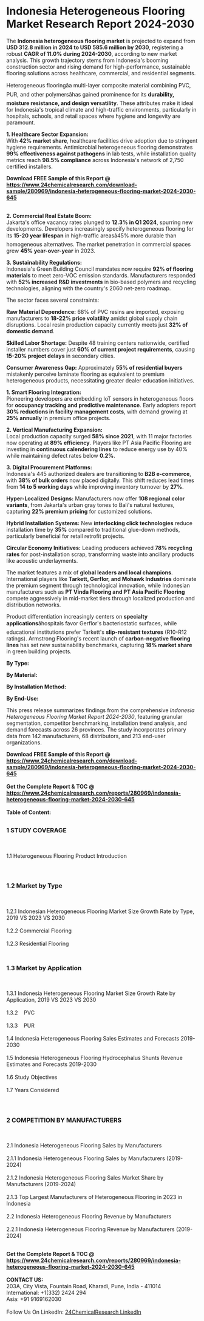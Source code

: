 <h1>Indonesia Heterogeneous Flooring   Market Research Report 2024-2030</h1><p>The <strong>Indonesia heterogeneous flooring market</strong> is projected to expand from <strong>USD 312.8 million in 2024 to USD 585.6 million by 2030</strong>, registering a robust <strong>CAGR of 11.0% during 2024-2030</strong>, according to new market analysis. This growth trajectory stems from Indonesia's booming construction sector and rising demand for high-performance, sustainable flooring solutions across healthcare, commercial, and residential segments.</p><p>Heterogeneous flooringâa multi-layer composite material combining PVC, PUR, and other polymersâhas gained prominence for its <strong>durability, moisture resistance, and design versatility</strong>. These attributes make it ideal for Indonesia's tropical climate and high-traffic environments, particularly in hospitals, schools, and retail spaces where hygiene and longevity are paramount.</p><p><strong>1. Healthcare Sector Expansion:</strong><br>
With <strong>42% market share</strong>, healthcare facilities drive adoption due to stringent hygiene requirements. Antimicrobial heterogeneous flooring demonstrates <strong>99% effectiveness against pathogens</strong> in lab tests, while installation quality metrics reach <strong>98.5% compliance</strong> across Indonesia's network of 2,750 certified installers.</p><div><b>Download FREE Sample of this Report @ 
            <a href="https://www.24chemicalresearch.com/download-sample/280969/indonesia-heterogeneous-flooring-market-2024-2030-645">
            https://www.24chemicalresearch.com/download-sample/280969/indonesia-heterogeneous-flooring-market-2024-2030-645</a></b></div><br><p><strong>2. Commercial Real Estate Boom:</strong><br>
Jakarta's office vacancy rates plunged to <strong>12.3% in Q1 2024</strong>, spurring new developments. Developers increasingly specify heterogeneous flooring for its <strong>15-20 year lifespan</strong> in high-traffic areasâ45% more durable than homogeneous alternatives. The market penetration in commercial spaces grew <strong>45% year-over-year</strong> in 2023.</p><p><strong>3. Sustainability Regulations:</strong><br>
Indonesia's Green Building Council mandates now require <strong>92% of flooring materials</strong> to meet zero-VOC emission standards. Manufacturers responded with <strong>52% increased R&amp;D investments</strong> in bio-based polymers and recycling technologies, aligning with the country's 2060 net-zero roadmap.</p><p>The sector faces several constraints:</p><p><strong>Raw Material Dependence:</strong> 68% of PVC resins are imported, exposing manufacturers to <strong>18-22% price volatility</strong> amidst global supply chain disruptions. Local resin production capacity currently meets just <strong>32% of domestic demand</strong>.</p><p><strong>Skilled Labor Shortage:</strong> Despite 48 training centers nationwide, certified installer numbers cover just <strong>60% of current project requirements</strong>, causing <strong>15-20% project delays</strong> in secondary cities.</p><p><strong>Consumer Awareness Gap:</strong> Approximately <strong>55% of residential buyers</strong> mistakenly perceive laminate flooring as equivalent to premium heterogeneous products, necessitating greater dealer education initiatives.</p><p><strong>1. Smart Flooring Integration:</strong><br>
Pioneering developers are embedding IoT sensors in heterogeneous floors for <strong>occupancy tracking and predictive maintenance</strong>. Early adopters report <strong>30% reductions in facility management costs</strong>, with demand growing at <strong>25% annually</strong> in premium office projects.</p><p><strong>2. Vertical Manufacturing Expansion:</strong><br>
Local production capacity surged <strong>58% since 2021</strong>, with 11 major factories now operating at <strong>89% efficiency</strong>. Players like PT Asia Pacific Flooring are investing in <strong>continuous calendering lines</strong> to reduce energy use by 40% while maintaining defect rates below <strong>0.2%</strong>.</p><p><strong>3. Digital Procurement Platforms:</strong><br>
Indonesia's 445 authorized dealers are transitioning to <strong>B2B e-commerce</strong>, with <strong>38% of bulk orders</strong> now placed digitally. This shift reduces lead times from <strong>14 to 5 working days</strong> while improving inventory turnover by <strong>27%</strong>.</p><p><strong>Hyper-Localized Designs:</strong> Manufacturers now offer <strong>108 regional color variants</strong>, from Jakarta's urban gray tones to Bali's natural textures, capturing <strong>22% premium pricing</strong> for customized solutions.</p><p><strong>Hybrid Installation Systems:</strong> New <strong>interlocking click technologies</strong> reduce installation time by <strong>35%</strong> compared to traditional glue-down methods, particularly beneficial for retail retrofit projects.</p><p><strong>Circular Economy Initiatives:</strong> Leading producers achieved <strong>78% recycling rates</strong> for post-installation scrap, transforming waste into ancillary products like acoustic underlayments.</p><p>The market features a mix of <strong>global leaders and local champions</strong>. International players like <strong>Tarkett, Gerflor, and Mohawk Industries</strong> dominate the premium segment through technological innovation, while Indonesian manufacturers such as <strong>PT Vinda Flooring and PT Asia Pacific Flooring</strong> compete aggressively in mid-market tiers through localized production and distribution networks.</p><p>Product differentiation increasingly centers on <strong>specialty applications</strong>âhospitals favor Gerflor's bacteriostatic surfaces, while educational institutions prefer Tarkett's <strong>slip-resistant textures</strong> (R10-R12 ratings). Armstrong Flooring's recent launch of <strong>carbon-negative flooring lines</strong> has set new sustainability benchmarks, capturing <strong>18% market share</strong> in green building projects.</p><p><strong>By Type:</strong></p><p><strong>By Material:</strong></p><p><strong>By Installation Method:</strong></p><p><strong>By End-Use:</strong></p><p>This press release summarizes findings from the comprehensive <em>Indonesia Heterogeneous Flooring Market Report 2024-2030</em>, featuring granular segmentation, competitor benchmarking, installation trend analysis, and demand forecasts across 26 provinces. The study incorporates primary data from 142 manufacturers, 68 distributors, and 213 end-user organizations.</p><div><b>Download FREE Sample of this Report @ 
            <a href="https://www.24chemicalresearch.com/download-sample/280969/indonesia-heterogeneous-flooring-market-2024-2030-645">
            https://www.24chemicalresearch.com/download-sample/280969/indonesia-heterogeneous-flooring-market-2024-2030-645</a></b></div><br><div><b>Get the Complete Report & TOC @ 
            <a href="https://www.24chemicalresearch.com/reports/280969/indonesia-heterogeneous-flooring-market-2024-2030-645">
            https://www.24chemicalresearch.com/reports/280969/indonesia-heterogeneous-flooring-market-2024-2030-645</a></b></div><br>
            <b>Table of Content:</b><p><h2><span style="font-size:16px"><strong>1 STUDY COVERAGE</strong></span></h2><br />
<p>1.1 Heterogeneous Flooring   Product Introduction</p><br />
<h2><span style="font-size:16px"><strong>1.2 Market by Type</strong></span></h2><br />
<p>1.2.1 Indonesian Heterogeneous Flooring   Market Size Growth Rate by Type, 2019 VS 2023 VS 2030<br /><br />
1.2.2 Commercial Flooring&nbsp;&nbsp; &nbsp;<br /><br />
1.2.3 Residential Flooring<br /><br />
<h2><span style="font-size:16px"><strong>1.3 Market by Application</strong></span></h2><br />
<p>1.3.1 Indonesia Heterogeneous Flooring   Market Size Growth Rate by Application, 2019 VS 2023 VS 2030<br /><br />
1.3.2&nbsp;&nbsp; &nbsp;PVC<br /><br />
1.3.3&nbsp;&nbsp; &nbsp;PUR<br /><br />
1.4 Indonesia Heterogeneous Flooring   Sales Estimates and Forecasts 2019-2030<br /><br />
1.5 Indonesia Heterogeneous Flooring   Hydrocephalus Shunts Revenue Estimates and Forecasts 2019-2030<br /><br />
1.6 Study Objectives<br /><br />
1.7 Years Considered</p><br />
<h2><span style="font-size:16px"><strong>2 COMPETITION BY MANUFACTURERS</strong></span></h2><br />
<p>2.1 Indonesia Heterogeneous Flooring   Sales by Manufacturers<br /><br />
2.1.1 Indonesia Heterogeneous Flooring   Sales by Manufacturers (2019-2024)<br /><br />
2.1.2 Indonesia Heterogeneous Flooring   Sales Market Share by Manufacturers (2019-2024)<br /><br />
2.1.3 Top Largest Manufacturers of Heterogeneous Flooring   in 2023 in Indonesia<br /><br />
2.2 Indonesia Heterogeneous Flooring   Revenue by Manufacturers<br /><br />
2.2.1 Indonesia Heterogeneous Flooring   Revenue by Manufacturers (2019-2024)<br /><br />
</p><div><b>Get the Complete Report & TOC @ 
            <a href="https://www.24chemicalresearch.com/reports/280969/indonesia-heterogeneous-flooring-market-2024-2030-645">
            https://www.24chemicalresearch.com/reports/280969/indonesia-heterogeneous-flooring-market-2024-2030-645</a></b></div><br><b>CONTACT US:</b><br>
            203A, City Vista, Fountain Road, Kharadi, Pune, India - 411014<br>
            International: +1(332) 2424 294<br>
            Asia: +91 9169162030 <br><br>
            Follow Us On LinkedIn: <a href="https://www.linkedin.com/company/24chemicalresearch/">24ChemicalResearch LinkedIn</a>